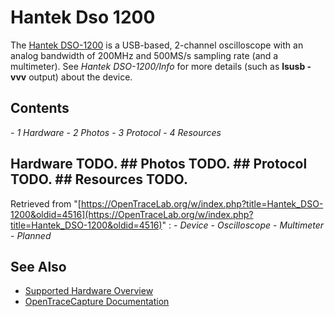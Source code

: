 # Hantek Dso 1200
The [Hantek DSO-1200](http://www.hantek.com.cn/english/produce_list.asp?unid=81) is a USB-based, 2-channel oscilloscope with an analog bandwidth of 200MHz and 500MS/s sampling rate (and a multimeter). See *Hantek DSO-1200/Info* for more details (such as **lsusb -vvv** output) about the device.
## Contents
\- *1 Hardware* \- *2 Photos* \- *3 Protocol* \- *4 Resources*
## Hardware TODO. ## Photos TODO. ## Protocol TODO. ## Resources TODO.
Retrieved from "[https://OpenTraceLab.org/w/index.php?title=Hantek_DSO-1200&oldid=4516](https://OpenTraceLab.org/w/index.php?title=Hantek_DSO-1200&oldid=4516)"
: \- *Device* \- *Oscilloscope* \- *Multimeter* \- *Planned*
## See Also
- [Supported Hardware Overview](../supported-hardware.md)
- [OpenTraceCapture Documentation](../../opentracecapture/overview.md)
